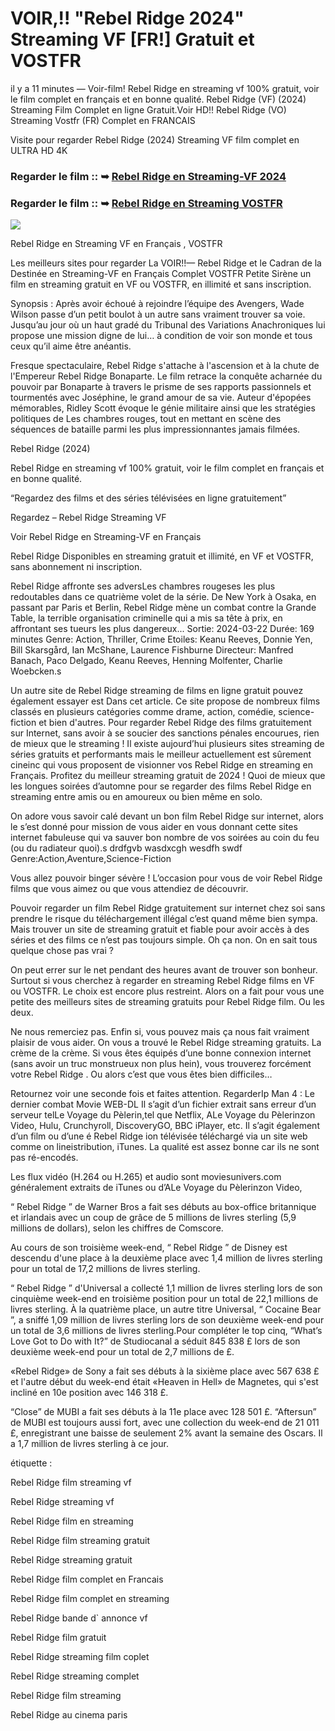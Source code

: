 # VOIR,!! "Rebel Ridge 2024" Streaming VF [FR!] Gratuit et VOSTFR

il y a 11 minutes — Voir-film! Rebel Ridge en streaming vf 100% gratuit, voir le film complet en français et en bonne qualité. Rebel Ridge (VF) (2024) Streaming Film Complet en ligne Gratuit.Voir HD!! Rebel Ridge (VO) Streaming Vostfr (FR) Complet en FRANCAIS

Visite pour regarder Rebel Ridge (2024) Streaming VF film complet en ULTRA HD 4K

### Regarder le film :: ➥ [Rebel Ridge en Streaming-VF 2024](https://t.co/2lCBdqrpT6)

### Regarder le film :: ➥ [Rebel Ridge en Streaming VOSTFR](https://t.co/2lCBdqrpT6)

<p dir="auto"><a href="https://t.co/2lCBdqrpT6" title="PLAYNOW" rel="nofollow"><img src="https://i.imgur.com/jhNGoEt.gif" style="max-width: 100%;"></a></p>

Rebel Ridge en Streaming VF en Français , VOSTFR

Les meilleurs sites pour regarder La VOIR!!— Rebel Ridge et le Cadran de la Destinée en Streaming-VF en Français Complet VOSTFR Petite Sirène un film en streaming gratuit en VF ou VOSTFR, en illimité et sans inscription.

Synopsis : Après avoir échoué à rejoindre l’équipe des Avengers, Wade Wilson passe d’un petit boulot à un autre sans vraiment trouver sa voie. Jusqu’au jour où un haut gradé du Tribunal des Variations Anachroniques lui propose une mission digne de lui… à condition de voir son monde et tous ceux qu’il aime être anéantis.

Fresque spectaculaire, Rebel Ridge s'attache à l'ascension et à la chute de l'Empereur Rebel Ridge Bonaparte. Le film retrace la conquête acharnée du pouvoir par Bonaparte à travers le prisme de ses rapports passionnels et tourmentés avec Joséphine, le grand amour de sa vie. Auteur d'épopées mémorables, Ridley Scott évoque le génie militaire ainsi que les stratégies politiques de Les chambres rouges, tout en mettant en scène des séquences de bataille parmi les plus impressionnantes jamais filmées.

Rebel Ridge (2024)

Rebel Ridge en streaming vf 100% gratuit, voir le film complet en français et en bonne qualité.

“Regardez des films et des séries télévisées en ligne gratuitement”

Regardez – Rebel Ridge Streaming VF

Voir Rebel Ridge en Streaming-VF en Français

Rebel Ridge Disponibles en streaming gratuit et illimité, en VF et VOSTFR, sans abonnement ni inscription.

Rebel Ridge affronte ses adversLes chambres rougeses les plus redoutables dans ce quatrième volet de la série. De New York à Osaka, en passant par Paris et Berlin, Rebel Ridge mène un combat contre la Grande Table, la terrible organisation criminelle qui a mis sa tête à prix, en affrontant ses tueurs les plus dangereux... Sortie: 2024-03-22 Durée: 169 minutes Genre: Action, Thriller, Crime Etoiles: Keanu Reeves, Donnie Yen, Bill Skarsgård, Ian McShane, Laurence Fishburne Directeur: Manfred Banach, Paco Delgado, Keanu Reeves, Henning Molfenter, Charlie Woebcken.s

Un autre site de Rebel Ridge streaming de films en ligne gratuit pouvez également essayer est Dans cet article. Ce site propose de nombreux films classés en plusieurs catégories comme drame, action, comédie, science-fiction et bien d'autres. Pour regarder Rebel Ridge des films gratuitement sur Internet, sans avoir à se soucier des sanctions pénales encourues, rien de mieux que le streaming ! Il existe aujourd’hui plusieurs sites streaming de séries gratuits et performants mais le meilleur actuellement est sûrement cineinc qui vous proposent de visionner vos Rebel Ridge en streaming en Français. Profitez du meilleur streaming gratuit de 2024 ! Quoi de mieux que les longues soirées d’automne pour se regarder des films Rebel Ridge en streaming entre amis ou en amoureux ou bien même en solo.

On adore vous savoir calé devant un bon film Rebel Ridge sur internet, alors le s’est donné pour mission de vous aider en vous donnant cette sites internet fabuleuse qui va sauver bon nombre de vos soirées au coin du feu (ou du radiateur quoi).s drdfgvb wasdxcgh wesdfh swdf Genre:Action,Aventure,Science-Fiction

Vous allez pouvoir binger sévère ! L’occasion pour vous de voir Rebel Ridge films que vous aimez ou que vous attendiez de découvrir.

Pouvoir regarder un film Rebel Ridge gratuitement sur internet chez soi sans prendre le risque du téléchargement illégal c’est quand même bien sympa. Mais trouver un site de streaming gratuit et fiable pour avoir accès à des séries et des films ce n’est pas toujours simple. Oh ça non. On en sait tous quelque chose pas vrai ?

On peut errer sur le net pendant des heures avant de trouver son bonheur. Surtout si vous cherchez à regarder en streaming Rebel Ridge films en VF ou VOSTFR. Le choix est encore plus restreint. Alors on a fait pour vous une petite des meilleurs sites de streaming gratuits pour Rebel Ridge film. Ou les deux.

Ne nous remerciez pas. Enfin si, vous pouvez mais ça nous fait vraiment plaisir de vous aider. On vous a trouvé le Rebel Ridge streaming gratuits. La crème de la crème. Si vous êtes équipés d’une bonne connexion internet (sans avoir un truc monstrueux non plus hein), vous trouverez forcément votre Rebel Ridge . Ou alors c’est que vous êtes bien difficiles…

Retournez voir une seconde fois et faites attention. RegarderIp Man 4 : Le dernier combat Movie WEB-DL Il s’agit d’un fichier extrait sans erreur d’un serveur telLe Voyage du Pèlerin,tel que Netflix, ALe Voyage du Pèlerinzon Video, Hulu, Crunchyroll, DiscoveryGO, BBC iPlayer, etc. Il s’agit également d’un film ou d’une é Rebel Ridge ion télévisée téléchargé via un site web comme on lineistribution, iTunes. La qualité est assez bonne car ils ne sont pas ré-encodés.

Les flux vidéo (H.264 ou H.265) et audio sont moviesunivers.com généralement extraits de iTunes ou d’ALe Voyage du Pèlerinzon Video,

“ Rebel Ridge ” de Warner Bros a fait ses débuts au box-office britannique et irlandais avec un coup de grâce de 5 millions de livres sterling (5,9 millions de dollars), selon les chiffres de Comscore.

Au cours de son troisième week-end, “ Rebel Ridge ” de Disney est descendu d'une place à la deuxième place avec 1,4 million de livres sterling pour un total de 17,2 millions de livres sterling.

“ Rebel Ridge ” d'Universal a collecté 1,1 million de livres sterling lors de son cinquième week-end en troisième position pour un total de 22,1 millions de livres sterling. À la quatrième place, un autre titre Universal, “ Cocaine Bear ”, a sniffé 1,09 million de livres sterling lors de son deuxième week-end pour un total de 3,6 millions de livres sterling.Pour compléter le top cinq, “What’s Love Got to Do with It?” de Studiocanal a séduit 845 838 £ lors de son deuxième week-end pour un total de 2,7 millions de £.

«Rebel Ridge» de Sony a fait ses débuts à la sixième place avec 567 638 £ et l'autre début du week-end était «Heaven in Hell» de Magnetes, qui s'est incliné en 10e position avec 146 318 £.

“Close” de MUBI a fait ses débuts à la 11e place avec 128 501 £. “Aftersun” de MUBI est toujours aussi fort, avec une collection du week-end de 21 011 £, enregistrant une baisse de seulement 2% avant la semaine des Oscars. Il a 1,7 million de livres sterling à ce jour.

étiquette :

Rebel Ridge film streaming vf

Rebel Ridge streaming vf

Rebel Ridge film en streaming

Rebel Ridge film streaming gratuit

Rebel Ridge streaming gratuit

Rebel Ridge film complet en Francais

Rebel Ridge film complet en streaming

Rebel Ridge bande d` annonce vf

Rebel Ridge film gratuit

Rebel Ridge streaming film coplet

Rebel Ridge streaming complet

Rebel Ridge film streaming

Rebel Ridge au cinema paris
